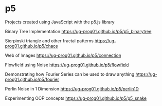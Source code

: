 # p5

Projects created using JavaScript with the p5.js library

Binary Tree Implementation
https://ug-prog01.github.io/p5/p5_binarytree  

Sierpinski triangle and other fractal patterns
https://ug-prog01.github.io/p5/chaos  

Web of Images
https://ug-prog01.github.io/p5/connection  

Flowfield using Noise
https://ug-prog01.github.io/p5/flowfield  

Demonstrating how Fourier Series can be used to draw anything
https://ug-prog01.github.io/p5/fourier  

Perlin Noise in 1 Dimension
https://ug-prog01.github.io/p5/perlin1D  

Experimenting OOP concepts
https://ug-prog01.github.io/p5/p5_snake  
